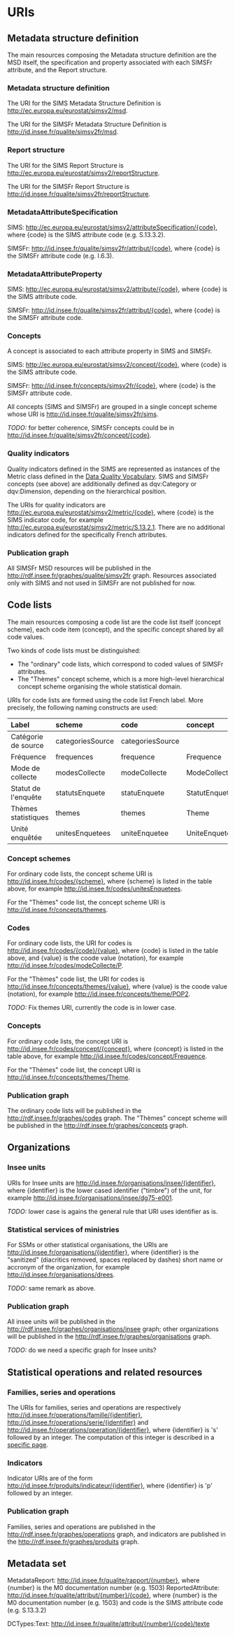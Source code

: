 # URIs


## Metadata structure definition

The main resources composing the Metadata structure definition are the MSD itself, the specification and property associated with each SIMSFr attribute, and the Report structure.

### Metadata structure definition

The URI for the SIMS Metadata Structure Definition is http://ec.europa.eu/eurostat/simsv2/msd.

The URI for the SIMSFr Metadata Structure Definition is http://id.insee.fr/qualite/simsv2fr/msd.

### Report structure

The URI for the SIMS Report Structure is http://ec.europa.eu/eurostat/simsv2/reportStructure.

The URI for the SIMSFr Report Structure is http://id.insee.fr/qualite/simsv2fr/reportStructure.

### MetadataAttributeSpecification

SIMS: http://ec.europa.eu/eurostat/simsv2/attributeSpecification/{code}, where {code} is the SIMS attribute code (e.g. S.13.3.2).

SIMSFr: http://id.insee.fr/qualite/simsv2fr/attribut/{code}, where {code} is the SIMSFr attribute code (e.g. I.6.3).

### MetadataAttributeProperty

SIMS: http://ec.europa.eu/eurostat/simsv2/attribute/{code}, where {code} is the SIMS attribute code.

SIMSFr: http://id.insee.fr/qualite/simsv2fr/attribut/{code}, where {code} is the SIMSFr attribute code.

### Concepts

A concept is associated to each attribute property in SIMS and SIMSFr.

SIMS: http://ec.europa.eu/eurostat/simsv2/concept/{code}, where {code} is the SIMS attribute code.

SIMSFr: http://id.insee.fr/concepts/simsv2fr/{code}, where {code} is the SIMSFr attribute code.

All concepts (SIMS and SIMSFr) are grouped in a single concept scheme whose URI is http://id.insee.fr/qualite/simsv2fr/sims.

*TODO:* for better coherence, SIMSFr concepts could be in http://id.insee.fr/qualite/simsv2fr/concept/{code}.

### Quality indicators

Quality indicators defined in the SIMS are represented as instances of the Metric class defined in the [Data Quality Vocabulary](https://www.w3.org/TR/vocab-dqv/). SIMS and SIMSFr concepts (see above) are additionally defined as dqv:Category or dqv:Dimension, depending on the hierarchical position.

The URIs for quality indicators are http://ec.europa.eu/eurostat/simsv2/metric/{code}, where {code} is the SIMS indicator code, for example http://ec.europa.eu/eurostat/simsv2/metric/S.13.2.1. There are no additional indicators defined for the specifically French attributes.

### Publication graph

All SIMSFr MSD resources will be published in the http://rdf.insee.fr/graphes/qualite/simsv2fr graph. Resources associated only with SIMS and not used in SIMSFr are not published for now.


## Code lists

The main resources composing a code list are the code list itself (concept scheme), each code item (concept), and the specific concept shared by all code values.

Two kinds of code lists must be distinguished:

  * The "ordinary" code lists, which correspond to coded values of SIMSFr attributes.
  * The "Thèmes" concept scheme, which is a more high-level hierarchical concept scheme organising the whole statistical domain.

URIs for code lists are formed using the code list French label. More precisely, the following naming constructs are used:

| Label | scheme | code | concept |
|:--|:--|:--|:--|
| Catégorie de source | categoriesSource | categoriesSource |   |
| Fréquence | frequences | frequence | Frequence |
| Mode de collecte | modesCollecte | modeCollecte | ModeCollecte |
| Statut de l'enquête | statutsEnquete | statuEnquete | StatutEnquete |
| Thèmes statistiques | themes | themes | Theme |   |
| Unité enquêtée | unitesEnquetees | uniteEnquetee | UniteEnquetee |


### Concept schemes

For ordinary code lists, the concept scheme URI is http://id.insee.fr/codes/{scheme}, where {scheme} is listed in the table above, for example http://id.insee.fr/codes/unitesEnquetees.

For the "Thèmes" code list, the concept scheme URI is http://id.insee.fr/concepts/themes.

### Codes

For ordinary code lists, the URI for codes is http://id.insee.fr/codes/{code}/{value}, where {code} is listed in the table above, and {value} is the coode value (notation), for example http://id.insee.fr/codes/modeCollecte/P.

For the "Thèmes" code list, the URI for codes is http://id.insee.fr/concepts/themes/{value}, where {value} is the coode value (notation), for example http://id.insee.fr/concepts/theme/POP2.

*TODO:* Fix themes URI, currently the code is in lower case.

### Concepts

For ordinary code lists, the concept URI is http://id.insee.fr/codes/concept/{concept}, where {concept} is listed in the table above, for example http://id.insee.fr/codes/concept/Frequence.

For the "Thèmes" code list, the concept URI is http://id.insee.fr/concepts/themes/Theme.


### Publication graph

The ordinary code lists will be published in the http://rdf.insee.fr/graphes/codes graph. The "Thèmes" concept scheme will be published in the http://rdf.insee.fr/graphes/concepts graph.

## Organizations

### Insee units

URIs for Insee units are http://id.insee.fr/organisations/insee/{identifier}, where {identifier} is the lower cased identifier ("timbre") of the unit, for example http://id.insee.fr/organisations/insee/dg75-e001.

*TODO:* lower case is agains the general rule that URI uses identifier as is.

### Statistical services of ministries

For SSMs or other statistical organisations, the URIs are http://id.insee.fr/organisations/{identifier}, where {identifier} is the "sanitized" (diacritics removed, spaces replaced by dashes) short name or accronym of the organization, for example http://id.insee.fr/organisations/drees.

*TODO:* same remark as above.

### Publication graph

All insee units will be published in the http://rdf.insee.fr/graphes/organisations/insee graph; other organizations will be published in the http://rdf.insee.fr/graphes/organisations graph.

*TODO:* do we need a specific graph for Insee units?

## Statistical operations and related resources

### Families, series and operations

The URIs for families, series and operations are respectively http://id.insee.fr/operations/famille/{identifier}, http://id.insee.fr/operations/serie/{identifier} and http://id.insee.fr/operations/operation/{identifier}, where {identifier} is 's' followed by an integer. The computation of this integer is described in a [specific page](uri-mappings.md).

### Indicators

Indicator URIs are of the form http://id.insee.fr/produits/indicateur/{identifier}, where {identifier} is 'p' followed by an integer.

### Publication graph

Families, series and operations are published in the http://rdf.insee.fr/graphes/operations graph, and indicators are published in the http://rdf.insee.fr/graphes/produits graph.


## Metadata set

MetadataReport: http://id.insee.fr/qualite/rapport/{number}, where {number} is the M0 documentation number (e.g. 1503)
ReportedAttribute: http://id.insee.fr/qualite/attribut/{number}/{code}, where {number} is the M0 documentation number (e.g. 1503) and code is the SIMS attribute code (e.g. S.13.3.2)

DCTypes:Text: http://id.insee.fr/qualite/attribut/{number}/{code}/texte